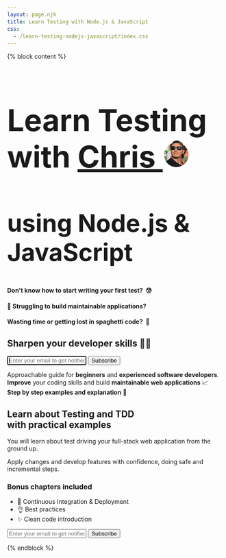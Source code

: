 ```yaml
---
layout: page.njk
title: Learn Testing with Node.js & JavaScript
css:
  - /learn-testing-nodejs-javascript/index.css
---
```


{% block content %}

<div class="alert">
  <h1 class="no-anchor" style="font-size: 5em">
    Learn Testing
     <span class="with-chris">with <a href="https://twitter.com/christian_fei">Chris <img class="logo vam no-shadow" src="/assets/images/cf4.64x64.webp" alt=""></a></span>
  </h1>
  <h2 class="no-anchor" style="font-size: 4em">
    using Node.js & JavaScript
  </h2>
  <h4 class="no-anchor">
    Don't know how to start writing your first test? &nbsp;😰
  </h4>
  <h4 class="no-anchor">
    🤔&nbsp;Struggling to build maintainable applications?
  </h4>
  <h4 class="no-anchor">
    Wasting time or getting lost in spaghetti code?&nbsp; 🤮
  </h4>
  <div class="tac">
    <form
      action="https://buttondown.email/api/emails/embed-subscribe/learn-testing-nodejs-javascript"
      method="post"
      target="popupwindow"
      onsubmit="window.open('https://buttondown.email/learn-testing-nodejs-javascript', 'popupwindow')"
      class="embeddable-buttondown-form"
    >
      <h2 class="no-anchor no-mt tac">
        Sharpen your developer skills 👩‍💻
      </h2>
      <input autofocus type="email" name="email" id="bd-email" placeholder="Enter your email to get notified on the launch 🚀" class="block-input">
      <input type="hidden" value="1" name="embed"></input>
      <input type="submit" value="Subscribe" class="block-input"></input>
      <p class="contained">
        Approachable guide for <b>beginners</b> and <b>experienced software developers</b>.
        <br>
        <b>Improve</b> your coding skills and build <b>maintainable web applications</b> 📈
        <br>
        <b>Step by step examples and explanation</b> 🐶
      </p>
    </form>
  </div>
  <div class="contained tal">
    <p>
      <h2 class="no-anchor">
        Learn about Testing and TDD<br> with practical examples
      </h2>
    </p>
    <p>
      You will learn about test driving your full-stack web application from the ground up.
    </p>
    <p>
      Apply changes and develop features with confidence, doing safe and incremental steps.
    </p>
    <div class="tal contained">
      <h3 class="no-anchor">Bonus chapters included</h3>
      <ul>
        <li>📗&nbsp;Continuous Integration & Deployment</li>
        <li>👌&nbsp;Best practices</li>
        <li>✨&nbsp;Clean code introduction</li>
      </ul>
    </div>
    <form
      action="https://buttondown.email/api/emails/embed-subscribe/learn-testing-nodejs-javascript"
      method="post"
      target="popupwindow"
      onsubmit="window.open('https://buttondown.email/learn-testing-nodejs-javascript', 'popupwindow')"
      class="embeddable-buttondown-form secondary"
    >
      <input type="email" name="email" id="bd-email" placeholder="Enter your email to get notified on the launch 🚀" class="block-input">
      <input type="hidden" value="1" name="embed"></input>
      <input type="submit" value="Subscribe" class="block-input"></input>
    </form>
  </div>
</div>

{% endblock %}